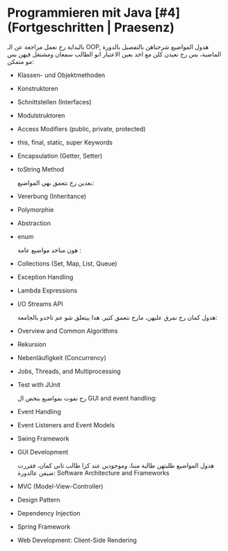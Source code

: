 # Programmieren mit Java [#4](Fortgeschritten | Praesenz)

بالبداية رح نعمل مراجعة عن الـ OOP, هدول المواضيع شرحناهن بالتفصيل بالدورة الماضية، بس رح نعيدن كلن مع اخد بعين الاعتبار انو الطالب سمعان ومشتغل فيهن بس مو متمكن:
- Klassen- und Objektmethoden
- Konstruktoren
- Schnittstellen (Interfaces)
- Modulstruktoren
- Access Modifiers (public, private, protected)
- this, final, static, super Keywords
- Encapsulation (Getter, Setter)
- toString Method


  بعدين رح نتعمق بهي المواضيع:
- Vererbung (Inheritance)
- Polymorphie
- Abstraction
- enum


  هون مناخد مواضيع عامة :
- Collections (Set, Map, List, Queue)
- Exception Handling
- Lambda Expressions
- I/O Streams API


  هدول كمان رح نمرق عليهن، مارح نتعمق كتير. هدا بيتعلق شو عم تاخدو بالجامعة:
- Overview and Common Algorithms
- Rekursion
- Nebenläufigkeit (Concurrency)
- Jobs, Threads, and Multiprocessing
- Test with JUnit


  رح نفوت بمواضيع بتخص ال GUI and event handling:
- Event Handling
- Event Listeners and Event Models
- Swing Framework
- GUI Development


  هدول المواضيع طلبتهن طالبة مننا، وموجودين عند كزا طالب تاني كمان، فقررت ضيفن عالدورة:
  Software Architecture and Frameworks
- MVC (Model-View-Controller)
- Design Pattern
- Dependency Injection
- Spring Framework
- Web Development: Client-Side Rendering